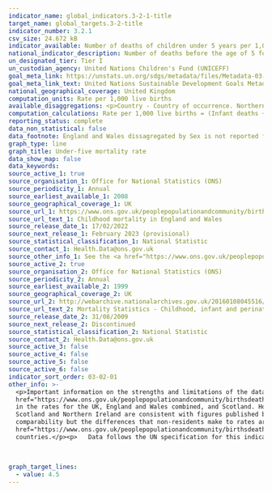 ```yaml
---
indicator_name: global_indicators.3-2-1-title
target_name: global_targets.3-2-title
indicator_number: 3.2.1
csv_size: 24.672 kB
indicator_available: Number of deaths of children under 5 years per 1,000 live births
national_indicator_description: Number of deaths before the age of 5 for each year per 1,000 live births in the same year. 
un_designated_tier: Tier I
un_custodian_agency: United Nations Children's Fund (UNICEFF)
goal_meta_link: https://unstats.un.org/sdgs/metadata/files/Metadata-03-02-01.pdf
goal_meta_link_text: United Nations Sustainable Development Goals Metadata (PDF 225 KB)
national_geographical_coverage: United Kingdom
computation_units: Rate per 1,000 live births
available_disaggregations: <p>Country - Country of occurrence. Northern Ireland rates are not shown as birth figures are for residents only, whilst those for deaths also include non-residents. The headline figure includes non-residents.</p><p>Sex - Sex is available in conjunction with Country.</p>
computation_calculations: Rate per 1,000 live births = (Infant deaths + childhood deaths ages 1-4) / (live births / 1,000) 
reporting_status: complete
data_non_statistical: false
data_footnote: England and Wales dissagregated by Sex is not reported from 2018 onwards.
graph_type: line
graph_title: Under-five mortality rate
data_show_map: false
data_keywords:
source_active_1: true
source_organisation_1: Office for National Statistics (ONS)
source_periodicity_1: Annual 
source_earliest_available_1: 2008
source_geographical_coverage_1: UK
source_url_1: https://www.ons.gov.uk/peoplepopulationandcommunity/birthsdeathsandmarriages/deaths/datasets/childmortalitystatisticschildhoodinfantandperinatalchildhoodinfantandperinatalmortalityinenglandandwales
source_url_text_1: Childhood mortality in England and Wales
source_release_date_1: 17/02/2022
source_next_release_1: February 2023 (provisional)
source_statistical_classification_1: National Statistic
source_contact_1: Health.Data@ons.gov.uk
source_other_info_1: See the <a href="https://www.ons.gov.uk/peoplepopulationandcommunity/birthsdeathsandmarriages/deaths/qmis/childmortalitystatisticsqmi">Child and infant mortality statistics QMI</a> for quality and methodology information. 
source_active_2: true
source_organisation_2: Office for National Statistics (ONS)
source_periodicity_2: Annual
source_earliest_available_2: 1999
source_geographical_coverage_2: UK
source_url_2: http://webarchive.nationalarchives.gov.uk/20160108045516/http://www.ons.gov.uk/ons/rel/vsob1/mortality-statistics--childhood--infant-and-perinatal--england-and-wales--series-dh3-/index.html
source_url_text_2: Mortality Statistics - Childhood, infant and perinatal, England and Wales (Series DH3)
source_release_date_2: 31/08/2009
source_next_release_2: Discontinued
source_statistical_classification_2: National Statistic
source_contact_2: Health.Data@ons.gov.uk
source_active_3: false
source_active_4: false
source_active_5: false
source_active_6: false
indicator_sort_order: 03-02-01
other_info: >-
  <p>Important information on the strengths and limitations of the data, the quality of the output, uses and users, and how the output was created are given in the Child and infant mortality <a
  href="https://www.ons.gov.uk/peoplepopulationandcommunity/birthsdeathsandmarriages/deaths/methodologies/childmortalitystatisticsqmi">Quality and Methodology Information</a> document.</p><p>Where the number of deaths is smaller than 3, rates are not given.</p><p>Non-residents are included
  in the rates for the UK, England and Wales combined, and Scotland. However, non-residents are excluded from rates for England, and for Wales.</p><p>Non-residents are treated differently between countries to be consistent with the statistics those countries report - The figures for
  Scotland and Northern Ireland are consistent with figures published by National Records of Scotland (NRS) and Northern Ireland Statistics and Research Agency (NISRA) respectively, and each organisation uses slightly different definitions. This does have a small knock-on effect on
  comparability but the differences that non-residents make to rates are relatively small – at the most, including/excluding non-residents leads to a difference of 0.1 in the rates shown. Please see the <a
  href="https://www.ons.gov.uk/peoplepopulationandcommunity/birthsdeathsandmarriages/deaths/methodologies/userguidetochildmortalitystatistics#area-coverage-and-base-populations">User guide to child and infant mortality statistics</a> for information on comparability between
  countries.</p><p>   Data follows the UN specification for this indicator. This indicator has been identified in collaboration with topic experts.
  
  
  
graph_target_lines:
  - value: 4.5
---
```

